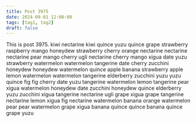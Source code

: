 ```yaml
---
title: Post 3975
date: 2024-09-01 12:00:00
tags: [tag1, tag2]
draft: false
---
```

This is post 3975.
kiwi
nectarine
kiwi
quince
yuzu
quince
grape
strawberry
raspberry
mango
honeydew
strawberry
cherry
orange
nectarine
nectarine
nectarine
pear
mango
cherry
ugli
nectarine
cherry
mango
xigua
date
yuzu
strawberry
watermelon
watermelon
tangerine
date
cherry
zucchini
honeydew
honeydew
watermelon
quince
apple
banana
strawberry
apple
lemon
watermelon
watermelon
tangerine
elderberry
zucchini
yuzu
yuzu
quince
fig
fig
cherry
date
yuzu
tangerine
watermelon
lemon
tangerine
pear
xigua
watermelon
honeydew
date
zucchini
honeydew
quince
elderberry
yuzu
zucchini
xigua
tangerine
nectarine
ugli
grape
xigua
grape
tangerine
nectarine
lemon
xigua
fig
nectarine
watermelon
banana
orange
watermelon
pear
pear
watermelon
grape
xigua
banana
quince
quince
banana
quince
grape
yuzu
